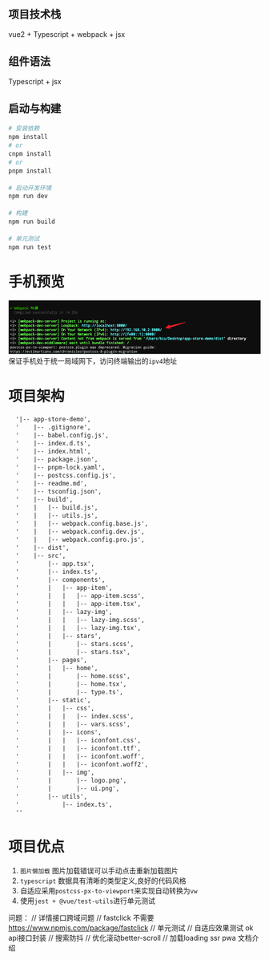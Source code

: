## 项目技术栈
vue2 + Typescript + webpack + jsx

## 组件语法
Typescript + jsx

## 启动与构建
```sh
# 安装依赖
npm install
# or
cnpm install
# or
pnpm install 

# 启动开发环境
npm run dev

# 构建
npm run build

# 单元测试
npm run test

```
# 手机预览
![](https://github.com/holdbiao/app-store-demo/blob/master/src/static/img/1.png)
保证手机处于统一局域网下，访问终端输出的`ipv4`地址

# 项目架构
```
  '|-- app-store-demo',
  '    |-- .gitignore',
  '    |-- babel.config.js',
  '    |-- index.d.ts',
  '    |-- index.html',
  '    |-- package.json',
  '    |-- pnpm-lock.yaml',
  '    |-- postcss.config.js',
  '    |-- readme.md',
  '    |-- tsconfig.json',
  '    |-- build',
  '    |   |-- build.js',
  '    |   |-- utils.js',
  '    |   |-- webpack.config.base.js',
  '    |   |-- webpack.config.dev.js',
  '    |   |-- webpack.config.pro.js',
  '    |-- dist',
  '    |-- src',
  '        |-- app.tsx',
  '        |-- index.ts',
  '        |-- components',
  '        |   |-- app-item',
  '        |   |   |-- app-item.scss',
  '        |   |   |-- app-item.tsx',
  '        |   |-- lazy-img',
  '        |   |   |-- lazy-img.scss',
  '        |   |   |-- lazy-img.tsx',
  '        |   |-- stars',
  '        |       |-- stars.scss',
  '        |       |-- stars.tsx',
  '        |-- pages',
  '        |   |-- home',
  '        |       |-- home.scss',
  '        |       |-- home.tsx',
  '        |       |-- type.ts',
  '        |-- static',
  '        |   |-- css',
  '        |   |   |-- index.scss',
  '        |   |   |-- vars.scss',
  '        |   |-- icons',
  '        |   |   |-- iconfont.css',
  '        |   |   |-- iconfont.ttf',
  '        |   |   |-- iconfont.woff',
  '        |   |   |-- iconfont.woff2',
  '        |   |-- img',
  '        |       |-- logo.png',
  '        |       |-- ui.png',
  '        |-- utils',
  '            |-- index.ts',
  ''
```
# 项目优点
1. `图片懒加载` 图片加载错误可以手动点击重新加载图片
2. `typescript` 数据具有清晰的类型定义,良好的代码风格
3. 自适应采用`postcss-px-to-viewport`来实现自动转换为`vw`
4. 使用`jest + @vue/test-utils`进行单元测试



问题：
// 详情接口跨域问题
// fastclick 不需要 https://www.npmjs.com/package/fastclick
// 单元测试
// 自适应效果测试 ok
api接口封装
// 搜索防抖
// 优化滚动better-scroll
// 加载loading
ssr
pwa
文档介绍

